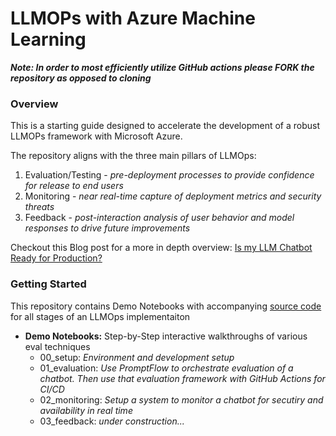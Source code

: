 # LLMOPs with Azure Machine Learning

**_Note: In order to most efficiently utilize GitHub actions please FORK the repository as opposed to cloning_**

### **Overview**
This is a starting guide designed to accelerate the development of a robust LLMOPs framework with Microsoft Azure.

The repository aligns with the three main pillars of LLMOps:
1. Evaluation/Testing - _pre-deployment processes to provide confidence for release to end users_
2. Monitoring - _near real-time capture of deployment metrics and security threats_
3. Feedback - _post-interaction analysis of user behavior and model responses to drive future improvements_

Checkout this Blog post for a more in depth overview: [Is my LLM Chatbot Ready for Production?](https://techcommunity.microsoft.com/t5/ai-ai-platform-blog/is-my-llm-chatbot-ready-for-production/ba-p/4102526)

### **Getting Started**  
This repository contains Demo Notebooks with accompanying [source code](./src/) for all stages of an LLMOps implementaiton
  
- **Demo Notebooks:** Step-by-Step interactive walkthroughs of various eval techniques
  - 00_setup: _Environment and development setup_
  - 01_evaluation: _Use PromptFlow to orchestrate evaluation of a chatbot. Then use that evaluation framework with GitHub Actions for CI/CD_
  - 02_monitoring: _Setup a system to monitor a chatbot for secutiry and availability in real time_
  - 03_feedback: _under construction..._


